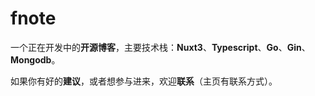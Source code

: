 # fnote
一个正在开发中的**开源博客**，主要技术栈：**Nuxt3**、**Typescript**、**Go**、**Gin**、**Mongodb**。

如果你有好的**建议**，或者想参与进来，欢迎**联系**（主页有联系方式）。
